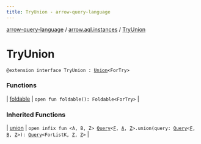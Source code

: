 ```yaml
---
title: TryUnion - arrow-query-language
---
```


[arrow-query-language](../../index.html) / [arrow.aql.instances](../index.html) / [TryUnion](./index.html)

# TryUnion

`@extension interface TryUnion : `[`Union`](../../arrow.aql/-union/index.html)`<ForTry>`

### Functions

| [foldable](foldable.html) | `open fun foldable(): Foldable<ForTry>` |

### Inherited Functions

| [union](../../arrow.aql/-union/union.html) | `open infix fun <A, B, Z> `[`Query`](../../arrow.aql/-query/index.html)`<`[`F`](../../arrow.aql/-union/index.html#F)`, `[`A`](../../arrow.aql/-union/union.html#A)`, `[`Z`](../../arrow.aql/-union/union.html#Z)`>.union(query: `[`Query`](../../arrow.aql/-query/index.html)`<`[`F`](../../arrow.aql/-union/index.html#F)`, `[`B`](../../arrow.aql/-union/union.html#B)`, `[`Z`](../../arrow.aql/-union/union.html#Z)`>): `[`Query`](../../arrow.aql/-query/index.html)`<ForListK, `[`Z`](../../arrow.aql/-union/union.html#Z)`, `[`Z`](../../arrow.aql/-union/union.html#Z)`>` |

